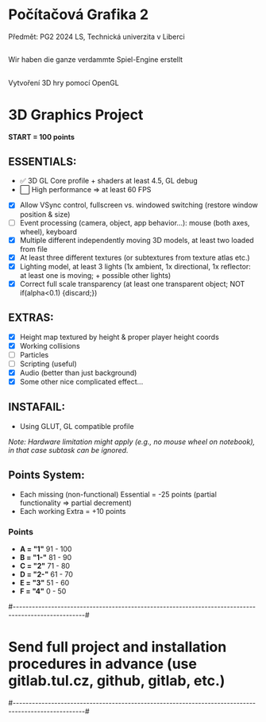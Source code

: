 # Počítačová Grafika 2

Předmět: PG2 2024 LS, Technická univerzita v Liberci

##

Wir haben die ganze verdammte Spiel-Engine erstellt

##

Vytvoření 3D hry pomocí OpenGL

# 3D Graphics Project

**START = 100 points**

## ESSENTIALS:
- ✅ 3D GL Core profile + shaders at least 4.5, GL debug
- ⬜ High performance => at least 60 FPS
- [x] Allow VSync control, fullscreen vs. windowed switching (restore window position & size)
- [ ] Event processing (camera, object, app behavior...): mouse (both axes, wheel), keyboard
- [x] Multiple different independently moving 3D models, at least two loaded from file
- [x] At least three different textures (or subtextures from texture atlas etc.)
- [x] Lighting model, at least 3 lights (1x ambient, 1x directional, 1x reflector: at least one is moving; + possible other lights)
- [x] Correct full scale transparency (at least one transparent object; NOT if(alpha<0.1) {discard;})

## EXTRAS:
- [x] Height map textured by height & proper player height coords
- [x] Working collisions
- [ ] Particles
- [ ] Scripting (useful)
- [x] Audio (better than just background)
- [x] Some other nice complicated effect...

## INSTAFAIL:
- Using GLUT, GL compatible profile

*Note: Hardware limitation might apply (e.g., no mouse wheel on notebook), in that case subtask can be ignored.*

## Points System:
- Each missing (non-functional) Essential = -25 points (partial functionality => partial decrement)
- Each working Extra = +10 points

### Points  
- **A = "1"**     91 - 100
- **B = "1-"**    81 - 90
- **C = "2"**     71 - 80
- **D = "2-"**    61 - 70
- **E = "3"**     51 - 60
- **F = "4"**     0 - 50

#----------------------------------------------------------------------------------------------------#
# Send full project and installation procedures in advance (use gitlab.tul.cz, github, gitlab, etc.) #
#----------------------------------------------------------------------------------------------------#
